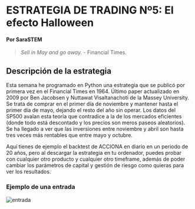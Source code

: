 # ESTRATEGIA DE TRADING Nº5: El efecto Halloween
#### Por SaraSTEM
>_Sell in May and go away._ - Financial Times.

## Descripción de la estrategia

Esta semana he programado en Python una estrategia que se publicó por primera vez en el Financial Times en 1964. Último paper actualizado en 2009 por Ben Jacobsen y Nuttawat Visaltanachoti de la Massey University. Se trata de comprar en el primer día de noviembre y mantener hasta el primer día de mayo, dejando el resto del año sin operar. Los datos del SP500 avalan esta teoría que contradice a la de los mercados eficientes (donde todo está descontado y los precios son meros paseos aleatorios). Se ha llegado a ver que las inversiones entre noviembre y abril son hasta tres veces más rentables que entre mayo y octubre.

Aquí tienes de ejemplo el backtest de ACCIONA en diario en un periodo de 20 años, pero al descargar la estrategia en tu ordenador, puedes probar con cualquier otro producto y cualquier otro timeframe, además de poder cambiar los parámetros de capital y gestión de riesgo como quieras para ver los resultados.

### Ejemplo de una entrada
![entrada](https://www.sarastem.com/wp-content/uploads/2022/10/entrada_halloween_5-1024x485.png)
